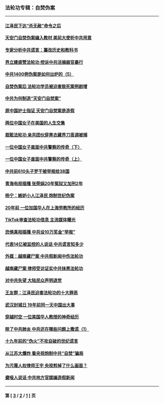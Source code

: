 ### 法轮功专辑：自焚伪案
---
#### [江泽民下达“杀无赦”命令之后](../../pages/nf5562/n13878084.md?04230430) 
#### [天安门自焚伪案编入教材 美前大使析中共用意](../../pages/nf5562/n13791932.md?04230430) 
#### [专家分析中共谎言：纂改历史和教科书](../../pages/nf5562/n13781542.md?04230430) 
#### [界立建盛赞法轮功 控诉中共活摘器官暴行](../../pages/nf5562/n13781971.md?04230430) 
#### [中共1400例伪案是如何出炉的（5）](../../pages/nf5562/n13226831.md?04230430) 
#### [自焚伪案后 法轮功学员被迫害致死案例剧增](../../pages/nf5562/n13190600.md?04230430) 
#### [中共为何制造“天安门自焚案”](../../pages/nf5562/n13183270.md?04230430) 
#### [原中国护士指证 天安门自焚案是造假](../../pages/nf5562/n13172289.md?04230430) 
#### [两位中国女子在美国的人生交集](../../pages/nf5562/n13156138.md?04230430) 
#### [栽赃法轮功 亲共团伙穿黑衣藏界刀高调被捕](../../pages/nf5562/n13073780.md?04230430) 
#### [一位中国女子直面中共警察的传奇（下）](../../pages/nf5562/n12989706.md?04230430) 
#### [一位中国女子直面中共警察的传奇（上）](../../pages/nf5562/n12985072.md?04230430) 
#### [中共前610头子罗干被举报给38国](../../pages/nf5562/n12975419.md?04230430) 
#### [青海电视插播 张荣娟20年冤狱又加刑2年](../../pages/nf5562/n12738166.md?04230430) 
#### [杨宁：嫉妒小人江泽民 炮制世纪伪案](../../pages/nf5562/n12724108.md?04230430) 
#### [20年前 一位加国华人在上海劳教所的经历](../../pages/nf5562/n12707932.md?04230430) 
#### [TikTok审查法轮功信息 主流媒体曝光](../../pages/nf5562/n12362336.md?04230430) 
#### [恐惧真相插播 中共设10万奖金“举报”](../../pages/nf5562/n12306396.md?04230430) 
#### [代表14亿被监控的人说话 中共谎言知多少](../../pages/nf5562/n12297484.md?04230430) 
#### [外媒：越南藏尸案 中共假新闻中伤法轮功](../../pages/nf5562/n12264411.md?04230430) 
#### [越南藏尸案 律师受访证实中共抹黑法轮功](../../pages/nf5562/n12261878.md?04230430) 
#### [对中共失望 大陆民众声明退党](../../pages/nf5562/n12187315.md?04230430) 
#### [王友群：江泽民迫害法轮功的十大罪恶](../../pages/nf5562/n12169074.md?04230430) 
#### [武汉封城日 19年前同一天中国出大事](../../pages/nf5562/n12150901.md?04230430) 
#### [穿越时空  一位美国华人教授的神奇经历](../../pages/nf5562/n12097460.md?04230430) 
#### [除了中共肺炎 中共还在哪些问题上撒谎（1）](../../pages/nf5562/n11955770.md?04230430) 
#### [十九年前的“伪火”不攻自破的世纪谎言](../../pages/nf5562/n11813238.md?04230430) 
#### [从江苏大爆炸 看央视炮制中共“自焚”骗局](../../pages/nf5562/n11140275.md?04230430) 
#### [为污蔑人权律师王宇 央视剪掉了什么画面？](../../pages/nf5562/n11130142.md?04230430) 
#### [聋哑人说话 中共地方官媒编造假新闻](../../pages/nf5562/n11006067.md?04230430) 

---
#### 第 [ [3](./3.md?04230430) / [2](./2.md?04230430) / [1](./1.md?04230430) ] 页
